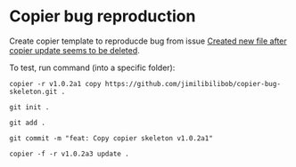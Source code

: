 # Copier bug reproduction

Create copier template to reproducde bug from issue [Created new file after copier update seems to be deleted](https://github.com/copier-org/copier/issues/1202).


To test, run command (into a specific folder):
```
copier -r v1.0.2a1 copy https://github.com/jimilibilibob/copier-bug-skeleton.git .
```

```
git init .
```

```
git add .
```

```
git commit -m "feat: Copy copier skeleton v1.0.2a1"
```

```
copier -f -r v1.0.2a3 update .
```